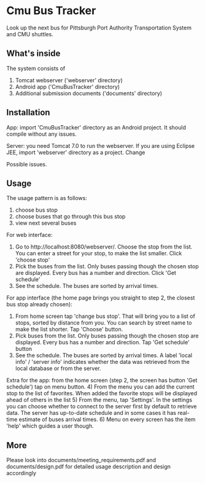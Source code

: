 Cmu Bus Tracker
===============
Look up the next bus for Pittsburgh Port Authority Transportation System and CMU shuttles.


What's inside
-------------
The system consists of 
1) Tomcat webserver ('webserver' directory)
2) Android app ('CmuBusTracker' directory)
3) Additional submission documents ('documents' directory)


Installation
------------

App: import 'CmuBusTracker' directory as an Android project. It should compile without any issues.

Server: you need Tomcat 7.0 to run the webserver. If you are using Eclipse JEE, import 'webserver' directory as a project. Change

Possible issues.


Usage
-----
The usage pattern is as follows:
1) choose bus stop
2) choose buses that go through this bus stop
3) view next several buses

For web interface: 
1) Go to http://localhost:8080/webserver/. Choose the stop from the list. You can enter a street for your stop, to make the list smaller. Click 'choose stop'
2) Pick the buses from the list. Only buses passing though the chosen stop are displayed. Every bus has a number and direction. Click 'Get schedule'
3) See the schedule. The buses are sorted by arrival times.

For app interface (the home page brings you straight to step 2, the closest bus stop already chosen):
1) From home screen tap 'change bus stop'. That will bring you to a list of stops, sorted by distance from you. You can search by street name to make the list shorter. Tap 'Choose' button.
2) Pick buses from the list. Only buses passing though the chosen stop are displayed. Every bus has a number and direction. Tap 'Get schedule' button
3) See the schedule. The buses are sorted by arrival times. A label 'local info' / 'server info' indicates whether the data was retrieved from the local database or from the server.

Extra for the app: from the home screen (step 2, the screen has button 'Get schedule') tap on menu button.
4) From the menu you can add the current stop to the list of favorites. When added the favorite stops will be displayed ahead of others in the list
5) From the menu, tap 'Settings'. In the settings you can choose whether to connect to the server first by default to retrieve data. The server has up-to-date schedule and in some cases it has real-time estimate of buses arrival times.
6) Menu on every screen has the item 'help' which guides a user though.

More
----
Please look into documents/meeting_requirements.pdf and documents/design.pdf for detailed usage description and design accordingly

